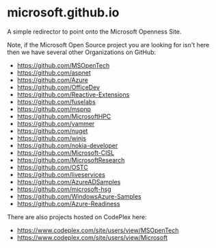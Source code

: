 microsoft.github.io
===================

A simple redirector to point onto the Microsoft Openness Site.

Note, if the Microsoft Open Source project you are looking for isn't here then
we have several other Organizations on GitHub:

-  https://github.com/MSOpenTech
-  https://github.com/aspnet
-  https://github.com/Azure
-  https://github.com/OfficeDev 
-  https://github.com/Reactive-Extensions
-  https://github.com/fuselabs
-  https://github.com/mspnp
-  https://github.com/MicrosoftHPC
-  https://github.com/yammer
-  https://github.com/nuget
-  https://github.com/winjs
-  https://github.com/nokia-developer
-  https://github.com/Microsoft-CISL 
-  https://github.com/MicrosoftResearch 
-  https://github.com/OSTC 
-  https://github.com/liveservices 
-  https://github.com/AzureADSamples 
-  https://github.com/microsoft-hsg
-  https://github.com/WindowsAzure-Samples
-  https://github.com/Azure-Readiness

There are also projects hosted on CodePlex here:

- https://www.codeplex.com/site/users/view/MSOpenTech
- https://www.codeplex.com/site/users/view/Microsoft
